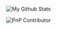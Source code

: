![My Github Stats](https://github-readme-stats.vercel.app/api?username=ravichandran-blog&show_icons=true)

![PnP Contributor](https://images.credly.com/size/680x680/images/77e80202-83a5-4519-ac58-aba7f4351df6/Community_Contributor_Badge.png)
